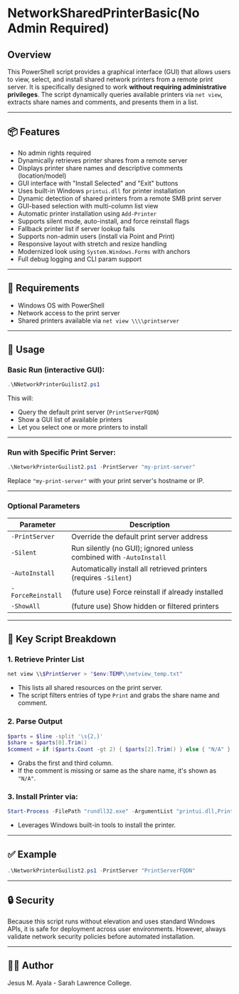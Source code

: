 # NetworkSharedPrinterBasic(No Admin Required)

## Overview

This PowerShell script provides a graphical interface (GUI) that allows users to view, select, and install shared network printers from a remote print server. It is specifically designed to work **without requiring administrative privileges**. The script dynamically queries available printers via `net view`, extracts share names and comments, and presents them in a list.

---

## 📦 Features

- No admin rights required
- Dynamically retrieves printer shares from a remote server
- Displays printer share names and descriptive comments (location/model)
- GUI interface with "Install Selected" and "Exit" buttons
- Uses built-in Windows `printui.dll` for printer installation
- Dynamic detection of shared printers from a remote SMB print server
- GUI-based selection with multi-column list view
- Automatic printer installation using `Add-Printer`
- Supports silent mode, auto-install, and force reinstall flags
- Fallback printer list if server lookup fails
- Supports non-admin users (install via Point and Print)
- Responsive layout with stretch and resize handling
- Modernized look using `System.Windows.Forms` with anchors
- Full debug logging and CLI param support
---

## 🔧 Requirements

- Windows OS with PowerShell
- Network access to the print server
- Shared printers available via `net view \\\\printserver`

---

## 🚀 Usage

### Basic Run (interactive GUI):

```powershell
.\NNetworkPrinterGuilist2.ps1
```

This will:
- Query the default print server (`PrintServerFQDN`)
- Show a GUI list of available printers
- Let you select one or more printers to install

---

### Run with Specific Print Server:

```powershell
.\NetworkPrinterGuilist2.ps1 -PrintServer "my-print-server"
```

Replace `"my-print-server"` with your print server's hostname or IP.

---

### Optional Parameters

| Parameter        | Description                                                             |
|------------------|-------------------------------------------------------------------------|
| `-PrintServer`   | Override the default print server address                               |
| `-Silent`        | Run silently (no GUI); ignored unless combined with `-AutoInstall`      |
| `-AutoInstall`   | Automatically install all retrieved printers (requires `-Silent`)       |
| `-ForceReinstall`| (future use) Force reinstall if already installed                       |
| `-ShowAll`       | (future use) Show hidden or filtered printers                           |

---

## 🧠 Key Script Breakdown

### 1. Retrieve Printer List

```powershell
net view \\$PrintServer > "$env:TEMP\\netview_temp.txt"
```

- This lists all shared resources on the print server.
- The script filters entries of type `Print` and grabs the share name and comment.

### 2. Parse Output

```powershell
$parts = $line -split '\s{2,}'
$share = $parts[0].Trim()
$comment = if ($parts.Count -gt 2) { $parts[2].Trim() } else { "N/A" }
```

- Grabs the first and third column.
- If the comment is missing or same as the share name, it's shown as `"N/A"`.

### 3. Install Printer via:

```powershell
Start-Process -FilePath "rundll32.exe" -ArgumentList "printui.dll,PrintUIEntry /in /n`"$fullPath`""
```

- Leverages Windows built-in tools to install the printer.

---

## ✅ Example

```powershell
.\NetworkPrinterGuilist2.ps1 -PrintServer "PrintServerFQDN"
```

---

## 🔒 Security

Because this script runs without elevation and uses standard Windows APIs, it is safe for deployment across user environments. However, always validate network security policies before automated installation.

---

## 👨‍💻 Author

Jesus M. Ayala - Sarah Lawrence College.
